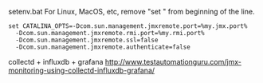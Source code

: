 setenv.bat
For Linux, MacOS, etc, remove "set " from beginning of the line.

~~~
set CATALINA_OPTS=-Dcom.sun.management.jmxremote.port=%my.jmx.port%
  -Dcom.sun.management.jmxremote.rmi.port=%my.rmi.port%
  -Dcom.sun.management.jmxremote.ssl=false
  -Dcom.sun.management.jmxremote.authenticate=false
~~~

collectd + influxdb + grafana
http://www.testautomationguru.com/jmx-monitoring-using-collectd-influxdb-grafana/
